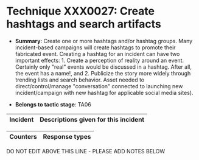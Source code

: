 # Technique XXX0027: Create hashtags and search artifacts

* **Summary**: Create one or more hashtags and/or hashtag groups. Many incident-based campaigns will create hashtags to promote their fabricated event. Creating a hashtag for an incident can have two important effects: 1. Create a perception of reality around an event. Certainly only "real" events would be discussed in a hashtag. After all, the event has a name!, and 2. Publicize the story more widely through trending lists and search behavior. Asset needed to direct/control/manage "conversation" connected to launching new incident/campaign with new hashtag for applicable social media sites). 

* **Belongs to tactic stage**: TA06


| Incident | Descriptions given for this incident |
| -------- | -------------------- |



| Counters | Response types |
| -------- | -------------- |


DO NOT EDIT ABOVE THIS LINE - PLEASE ADD NOTES BELOW